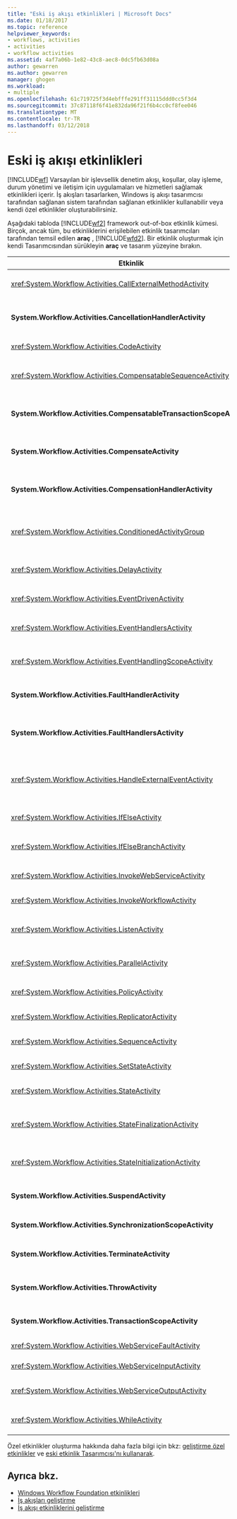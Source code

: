 ```yaml
---
title: "Eski iş akışı etkinlikleri | Microsoft Docs"
ms.date: 01/18/2017
ms.topic: reference
helpviewer_keywords:
- workflows, activities
- activities
- workflow activities
ms.assetid: 4af7a06b-1e82-43c8-aec8-0dc5fb63d08a
author: gewarren
ms.author: gewarren
manager: ghogen
ms.workload:
- multiple
ms.openlocfilehash: 61c719725f3d4ebfffe291ff31115ddd0cc5f3d4
ms.sourcegitcommit: 37c87118f6f41e832da96f21f6b4cc0cf8fee046
ms.translationtype: MT
ms.contentlocale: tr-TR
ms.lasthandoff: 03/12/2018
---
```

# <a name="legacy-workflow-activities"></a>Eski iş akışı etkinlikleri

[!INCLUDE[wf](../workflow-designer/includes/wf_md.md)] Varsayılan bir işlevsellik denetim akışı, koşullar, olay işleme, durum yönetimi ve iletişim için uygulamaları ve hizmetleri sağlamak etkinlikleri içerir. İş akışları tasarlarken, Windows iş akışı tasarımcısı tarafından sağlanan sistem tarafından sağlanan etkinlikler kullanabilir veya kendi özel etkinlikler oluşturabilirsiniz.

 Aşağıdaki tabloda [!INCLUDE[wf2](../workflow-designer/includes/wf2_md.md)] framework out-of-box etkinlik kümesi. Birçok, ancak tüm, bu etkinliklerini erişilebilen etkinlik tasarımcıları tarafından temsil edilen **araç** , [!INCLUDE[wfd2](../workflow-designer/includes/wfd2_md.md)]. Bir etkinlik oluşturmak için kendi Tasarımcısından sürükleyin **araç** ve tasarım yüzeyine bırakın.

|Etkinlik|Açıklama|
|--------------|-----------------|
|<xref:System.Workflow.Activities.CallExternalMethodActivity>|İle kullanılan **HandleExternalEventActivity** etkinlik giriş ve çıkış yerel bir hizmet ile iletişim için. Daha fazla bilgi için bkz: [CallExternalMethodActivity etkinliğini kullanarak](http://go.microsoft.com/fwlink?LinkID=65060).|
|**System.Workflow.Activities.CancellationHandlerActivity**|Tüm bileşik etkinliğin alt tamamlanmış önce iptal bileşik bir etkinlik için temizleme mantığı kapsamak için kullanılmış yürütülüyor. Daha fazla bilgi için bkz: [kullanarak CancellationHandlerActivity etkinliğini](http://go.microsoft.com/fwlink?LinkID=65061).|
|<xref:System.Workflow.Activities.CodeActivity>|Visual Basic veya C# kod akışınıza eklemenize olanak tanır. Daha fazla bilgi için bkz: [CodeActivity etkinliğini kullanarak](http://go.microsoft.com/fwlink?LinkID=65062).|
|<xref:System.Workflow.Activities.CompensatableSequenceActivity>|Bir üst öğesi dengelenebilir sürümü <xref:System.Workflow.Activities.SequenceActivity>. Daha fazla bilgi için bkz: [CompensatableSequenceActivity etkinliğini kullanarak](http://go.microsoft.com/fwlink?LinkID=65002).|
|**System.Workflow.Activities.CompensatableTransactionScopeActivity**|Bir üst öğesi dengelenebilir sürümü **TransactionScopeActivity**. Daha fazla bilgi için bkz: [CompensatableTransactionScopeActivity etkinliğini kullanarak](http://go.microsoft.com/fwlink?LinkID=65063).|
|**System.Workflow.Activities.CompensateActivity**|Geri almak için veya bir hata oluştuğunda zaten iş akışı tarafından gerçekleştirilen işlemler için dengelemek için kodunu çağırmasını sağlar. Daha fazla bilgi için bkz: [CompensateActivity etkinliğini kullanarak](http://go.microsoft.com/fwlink?LinkID=65064).|
|**System.Workflow.Activities.CompensationHandlerActivity**|Daha fazla bilgi için tamamlanmış bir TransactionScopeActivity etkinliğinin maaş gerçekleştiren bir veya daha fazla etkinlik için sarmalayıcı bkz [kullanarak CompensationHandlerActivity etkinliğini](http://go.microsoft.com/fwlink?LinkID=65065).|
|<xref:System.Workflow.Activities.ConditionedActivityGroup>|Geçerli bir koşula göre alt etkinlikleri yürütür <xref:System.Workflow.Activities.ConditionedActivityGroup> etkinlik kendisi ve ayrı ayrı her bir alt uygulama koşullara bağlı. Daha fazla bilgi için bkz: [kullanarak ConditionedActivityGroup etkinliğini](http://go.microsoft.com/fwlink?LinkID=65066).|
|<xref:System.Workflow.Activities.DelayActivity>|Bir zaman aşımı aralığına dayalı gecikmeler iş akışınızda oluşturmanıza olanak sağlar. Daha fazla bilgi için bkz: [kullanarak EventDrivenActivity etkinliğini](http://go.microsoft.com/fwlink?LinkID=65067).|
|<xref:System.Workflow.Activities.EventDrivenActivity>|Belirtilen bir olay oluştuğunda yürütülen bir veya daha fazla etkinlikleri sarmalar. Daha fazla bilgi için bkz: [kullanarak EventDrivenActivity etkinliğini](http://go.microsoft.com/fwlink?LinkID=65068).|
|<xref:System.Workflow.Activities.EventHandlersActivity>|Bir etkinlik olayları ilişkilendirme için bir çerçeve sağlar. Daha fazla bilgi için bkz: [kullanarak EventHandlersActivity etkinliğini](http://go.microsoft.com/fwlink?LinkID=65069).|
|<xref:System.Workflow.Activities.EventHandlingScopeActivity>|Kendi ana alt etkinlikle concurrently yürüten bir <xref:System.Workflow.Activities.EventHandlersActivity>. Daha fazla bilgi için bkz: [kullanarak EventHandlingScopeActivity etkinliğini](http://go.microsoft.com/fwlink?LinkID=65070).|
|**System.Workflow.Activities.FaultHandlerActivity**|Belirttiğiniz bir türünde bir özel durum işleme için kullanılır. Daha fazla bilgi için bkz: [kullanarak FaultHandlerActivity etkinliğini](http://go.microsoft.com/fwlink?LinkID=65071).|
|**System.Workflow.Activities.FaultHandlersActivity**|Alt etkinlikler türü sıralı bir listesi vardır bileşik bir etkinlik temsil eden **System.Workflow.Activities.FaultHandlerActivity**. Daha fazla bilgi için bkz: [kullanarak FaultHandlersActivity etkinliğini](http://go.microsoft.com/fwlink?LinkID=65072).|
|<xref:System.Workflow.Activities.HandleExternalEventActivity>|İle birlikte kullanılan <xref:System.Workflow.Activities.CallExternalMethodActivity> etkinlik giriş ve çıkış yerel bir hizmet ile iletişim için. Daha fazla bilgi için bkz: [kullanarak HandleExternalEventActivity etkinliğini](http://go.microsoft.com/fwlink?LinkID=65073).|
|<xref:System.Workflow.Activities.IfElseActivity>|Her dal bir koşulu sınar ve etkinlikler için eşittir koşulu ilk dalda gerçekleştirir **doğru**. Daha fazla bilgi için bkz: [kullanarak IfElseActivity etkinliğini](http://go.microsoft.com/fwlink?LinkID=65074).|
|<xref:System.Workflow.Activities.IfElseBranchActivity>|Bir dalı temsil eden bir <xref:System.Workflow.Activities.IfElseActivity>. Daha fazla bilgi için bkz: [kullanarak öğeye etkinliğini](http://go.microsoft.com/fwlink?LinkID=65075).|
|<xref:System.Workflow.Activities.InvokeWebServiceActivity>|Bir Web hizmetini çağırmak, iş akışınızı sağlar. Daha fazla bilgi için bkz: [InvokeWebServiceActivity etkinliğini kullanarak](http://go.microsoft.com/fwlink?LinkID=65076).|
|<xref:System.Workflow.Activities.InvokeWorkflowActivity>|Başka bir iş akışının çağırmak, iş akışınızı sağlar. Daha fazla bilgi için bkz: [InvokeWorkflowActivity etkinliğini kullanarak](http://go.microsoft.com/fwlink?LinkID=65077).|
|<xref:System.Workflow.Activities.ListenActivity>|Yalnızca içeren bileşik bir etkinlik <xref:System.Workflow.Activities.EventDrivenActivity> alt etkinlikler. Daha fazla bilgi için bkz: [ListenActivity etkinliğini kullanarak](http://go.microsoft.com/fwlink?LinkID=65078).|
|<xref:System.Workflow.Activities.ParallelActivity>|İki veya daha fazla alt zamanlamak için bir yol sağlar **öğeler SequenceActivity** etkinlik dalları aynı anda işleme. Daha fazla bilgi için bkz: [kullanarak ParallelActivity etkinliğini](http://go.microsoft.com/fwlink?LinkID=65079).|
|<xref:System.Workflow.Activities.PolicyActivity>|Kurallar topluluğu göstermek için kullanın. Bir kural koşulları ve sonuçta elde edilen Eylemler oluşur. Daha fazla bilgi için bkz: [PolicyActivity etkinliğini kullanarak](http://go.microsoft.com/fwlink?LinkID=65004).|
|<xref:System.Workflow.Activities.ReplicatorActivity>|Tek alt etkinliği birden çok örneğini oluşturur. Daha fazla bilgi için bkz: [kullanarak ReplicatorActivity etkinliğini](http://go.microsoft.com/fwlink?LinkID=65080).|
|<xref:System.Workflow.Activities.SequenceActivity>|Sıralı yürütme bir araya toplamak için birden çok etkinliği bağlamak için basit bir yol sağlar. Daha fazla bilgi için bkz: [kullanarak öğeler SequenceActivity etkinliğini](http://go.microsoft.com/fwlink?LinkID=65081).|
|<xref:System.Workflow.Activities.SetStateActivity>|Yeni bir durum geçiş belirtir. Daha fazla bilgi için bkz: [SetStateActivity etkinliğini kullanarak](http://go.microsoft.com/fwlink?LinkID=65082).|
|<xref:System.Workflow.Activities.StateActivity>|Bir iş akışındaki durumu makine durumunu temsil eder. Daha fazla bilgi için bkz: [kullanarak buraya StateActivity etkinliğini](http://go.microsoft.com/fwlink?LinkID=65083).|
|<xref:System.Workflow.Activities.StateFinalizationActivity>|Kullanılan bir <xref:System.Workflow.Activities.StateActivity> etkinlik ayrılırken yürütülen alt etkinlikler için kapsayıcı olarak **buraya StateActivity** etkinlik. Daha fazla bilgi için bkz: [StateFinalizationActivity etkinliğini kullanarak](http://go.microsoft.com/fwlink?LinkID=65008).|
|<xref:System.Workflow.Activities.StateInitializationActivity>|Kullanılan bir <xref:System.Workflow.Activities.StateActivity> etkinlik girerken yürütülen alt etkinlikler için kapsayıcı olarak **buraya StateActivity** etkinlik. Daha fazla bilgi için bkz: [StateInitializationActivity etkinliğini kullanarak](http://go.microsoft.com/fwlink?LinkID=65006).|
|**System.Workflow.Activities.SuspendActivity**|Özel dikkat gerektiren bazı hata koşulu durumunda araya etkinleştirmek için iş akışı işlemi askıya alır. Daha fazla bilgi için bkz: [SuspendActivity etkinliğini kullanarak](http://go.microsoft.com/fwlink?LinkID=65084).|
|**System.Workflow.Activities.SynchronizationScopeActivity**|İçerilen etkinlikleri eşitlenmiş bir etki alanında sıralı olarak yürütür. Daha fazla bilgi için bkz: [SynchronizationScopeActivity etkinliğini kullanarak](http://go.microsoft.com/fwlink?LinkID=65085).|
|**System.Workflow.Activities.TerminateActivity**|İş akışınızı işlemi bir hata koşulu durumunda derhal sona olanak tanır. Daha fazla bilgi için bkz: [TerminateActivity etkinliğini kullanarak](http://go.microsoft.com/fwlink?LinkID=65086).|
|**System.Workflow.Activities.ThrowActivity**|İşlem meta verilerinin bir iş akışının bir parçası olarak oluşturulan iş özel durumları yakalamanıza olanak sağlar. Daha fazla bilgi için bkz: [ThrowActivity etkinliğini kullanarak](http://go.microsoft.com/fwlink?LinkID=65087).|
|**System.Workflow.Activities.TransactionScopeActivity**|İşlemler ve özel durum işleme için bir çerçeve sağlar. Daha fazla bilgi için bkz: [TransactionScopeActivity etkinliğinin kullanarak](http://go.microsoft.com/fwlink?LinkID=65088).|
|<xref:System.Workflow.Activities.WebServiceFaultActivity>|Bir Web hizmeti hata oluşması modeli sağlar. Daha fazla bilgi için bkz: [WebServiceFaultActivity etkinliği kullanarak](http://go.microsoft.com/fwlink?LinkID=65089).|
|<xref:System.Workflow.Activities.WebServiceInputActivity>|Bir Web hizmetinden veri alır. Daha fazla bilgi için bkz: [kullanarak WebServiceInputActivity etkinliğini](http://go.microsoft.com/fwlink?LinkID=65090).|
|<xref:System.Workflow.Activities.WebServiceOutputActivity>|Bir iş akışı için yapılan bir Web hizmeti isteğine yanıt verir. Daha fazla bilgi için bkz: [kullanarak WebServiceOutputActivity etkinliğini](http://go.microsoft.com/fwlink?LinkID=65092).|
|<xref:System.Workflow.Activities.WhileActivity>|Bir koşul yerine getirilene kadar döngü için iş akışınıza sağlar. Daha fazla bilgi için bkz: [WhileActivity etkinliğini kullanarak](http://go.microsoft.com/fwlink?LinkID=65091).|

 Özel etkinlikler oluşturma hakkında daha fazla bilgi için bkz: [geliştirme özel etkinlikler](http://go.microsoft.com/fwlink?LinkID=65023) ve [eski etkinlik Tasarımcısı'nı kullanarak](../workflow-designer/using-the-legacy-activity-designer.md).

## <a name="see-also"></a>Ayrıca bkz.

- [Windows Workflow Foundation etkinlikleri](http://go.microsoft.com/fwlink?LinkID=65005)
- [İş akışları geliştirme](http://go.microsoft.com/fwlink?LinkID=65010)
- [İş akışı etkinliklerini geliştirme](http://go.microsoft.com/fwlink?LinkID=65023)